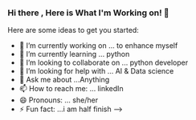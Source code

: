 ### Hi there , Here is What I'm Working on! 👋 

Here are some ideas to get you started:

- 🔭 I’m currently working on ... to enhance myself
- 🌱 I’m currently learning ... python 
- 👯 I’m looking to collaborate on ... python developer
- 🤔 I’m looking for help with ... AI & Data science
- 💬 Ask me about ...Anything
- 📫 How to reach me: ... linkedIn
- 😄 Pronouns: ... she/her
- ⚡ Fun fact: ...i am half finish
-->

